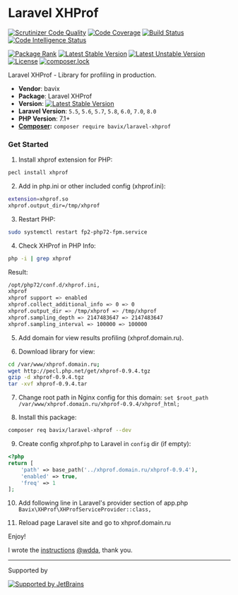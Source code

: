 # Laravel XHProf

[![Scrutinizer Code Quality](https://scrutinizer-ci.com/g/bavix/laravel-xhprof/badges/quality-score.png?b=master)](https://scrutinizer-ci.com/g/bavix/laravel-xhprof/?branch=master)
[![Code Coverage](https://scrutinizer-ci.com/g/bavix/laravel-xhprof/badges/coverage.png?b=master)](https://scrutinizer-ci.com/g/bavix/laravel-xhprof/?branch=master)
[![Build Status](https://scrutinizer-ci.com/g/bavix/laravel-xhprof/badges/build.png?b=master)](https://scrutinizer-ci.com/g/bavix/laravel-xhprof/build-status/master)
[![Code Intelligence Status](https://scrutinizer-ci.com/g/bavix/laravel-xhprof/badges/code-intelligence.svg?b=master)](https://scrutinizer-ci.com/code-intelligence)

[![Package Rank](https://phppackages.org/p/bavix/laravel-xhprof/badge/rank.svg)](https://packagist.org/packages/bavix/laravel-xhprof)
[![Latest Stable Version](https://poser.pugx.org/bavix/laravel-xhprof/v/stable)](https://packagist.org/packages/bavix/laravel-xhprof)
[![Latest Unstable Version](https://poser.pugx.org/bavix/laravel-xhprof/v/unstable)](https://packagist.org/packages/bavix/laravel-xhprof)
[![License](https://poser.pugx.org/bavix/laravel-xhprof/license)](https://packagist.org/packages/bavix/laravel-xhprof)
[![composer.lock](https://poser.pugx.org/bavix/laravel-xhprof/composerlock)](https://packagist.org/packages/bavix/laravel-xhprof)

Laravel XHProf - Library for profiling in production.

* **Vendor**: bavix
* **Package**: Laravel XHProf
* **Version**: [![Latest Stable Version](https://poser.pugx.org/bavix/laravel-xhprof/v/stable)](https://packagist.org/packages/bavix/laravel-xhprof)
* **Laravel Version**: `5.5`, `5.6`, `5.7`, `5.8`, `6.0`, `7.0`, `8.0`
* **PHP Version**: 7.1+ 
* **[Composer](https://getcomposer.org/):** `composer require bavix/laravel-xhprof`

### Get Started

1. Install xhprof extension for PHP:
```bash
pecl install xhprof
```

2. Add in php.ini or other included config (xhprof.ini):
```bash
extension=xhprof.so
xhprof.output_dir=/tmp/xhprof
```

3. Restart PHP:
```bash
sudo systemctl restart fp2-php72-fpm.service
```

4. Check XHProf in PHP Info:
```bash
php -i | grep xhprof
```

Result:

```bash
/opt/php72/conf.d/xhprof.ini,
xhprof
xhprof support => enabled
xhprof.collect_additional_info => 0 => 0
xhprof.output_dir => /tmp/xhprof => /tmp/xhprof
xhprof.sampling_depth => 2147483647 => 2147483647
xhprof.sampling_interval => 100000 => 100000

```

5. Add domain for view results profiling (xhprof.domain.ru).

6. Download library for view:

```bash
cd /var/www/xhprof.domain.ru;
wget http://pecl.php.net/get/xhprof-0.9.4.tgz
gzip -d xhprof-0.9.4.tgz
tar -xvf xhprof-0.9.4.tar
```

7. Change root path in Nginx config for this domain:
`set $root_path /var/www/xhprof.domain.ru/xhprof-0.9.4/xhprof_html;`

8. Install this package:
```bash
composer req bavix/laravel-xhprof --dev
```

9. Create config xhprof.php to Laravel in `config` dir (if empty):

```php
<?php
return [
    'path' => base_path('../xhprof.domain.ru/xhprof-0.9.4'),
    'enabled' => true,
    'freq' => 1
];
```

10. Add following line in Laravel's provider section of app.php
```Bavix\XHProf\XHProfServiceProvider::class,```

11. Reload page Laravel site and go to xhprof.domain.ru

Enjoy!

I wrote the [instructions](https://github.com/bavix/laravel-xhprof/issues/9#issuecomment-703891348) [@wdda](https://github.com/wdda), thank you. 

---
Supported by

[![Supported by JetBrains](https://cdn.rawgit.com/bavix/development-through/46475b4b/jetbrains.svg)](https://www.jetbrains.com/)
